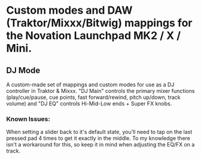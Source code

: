 # Custom modes and DAW (Traktor/Mixxx/Bitwig) mappings for the Novation Launchpad MK2 / X / Mini.

## DJ Mode
A custom-made set of mappings and custom modes for use as a DJ controller in Traktor & Mixxx.
"DJ Main" controls the primary mixer functions (play/cue/pause, cue points, fast forward/rewind, pitch up/down, track volume) and "DJ EQ" controls Hi-Mid-Low ends + Super FX knobs.

### Known Issues:
When setting a slider back to it's default state, you'll need to tap on the last pressed pad 4 times to get it exactly in the middle. To my knowledge there isn't a workaround for this, so keep it in mind when adjusting the EQ/FX on a track.
